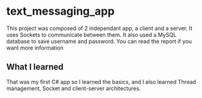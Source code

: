 # text_messaging_app

This project was composed of 2 independant app, a client and a server. It uses Sockets to communicate between them. It also used a MySQL database to save username and password.
You can read the report if you want more information

## What I learned

That was my first C# app so I learned the basics, and I also learned Thread management, Socket and client-server architectures.
